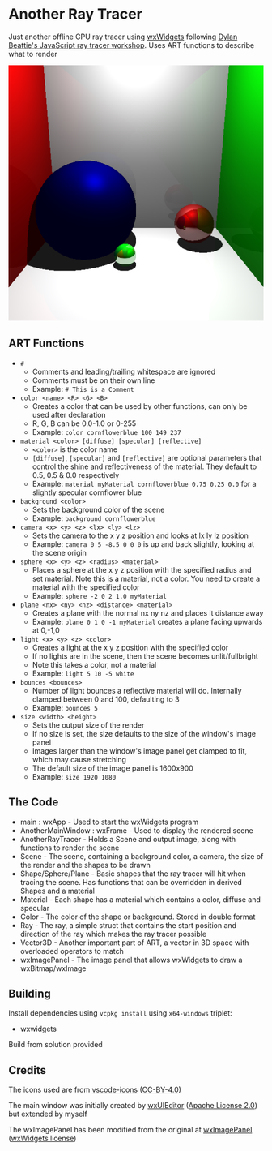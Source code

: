 # Another Ray Tracer

Just another offline CPU ray tracer using [wxWidgets](https://www.wxwidgets.org/) following [Dylan Beattie's JavaScript ray tracer workshop](https://ursatile.github.io/jsray/). Uses ART functions to describe what to render

![Example Cornell Box](./Images/cornell%20box.png)

## ART Functions

* `#`
  * Comments and leading/trailing whitespace are ignored
  * Comments must be on their own line
  * Example: `# This is a Comment`
* `color <name> <R> <G> <B>`
  * Creates a color that can be used by other functions, can only be used after declaration
  * R, G, B can be 0.0-1.0 or 0-255
  * Example: `color cornflowerblue 100 149 237`
* `material <color> [diffuse] [specular] [reflective]`
  * `<color>` is the color name
  * `[diffuse]`, `[specular]` and `[reflective]` are optional parameters that control the shine and reflectiveness of the material. They default to 0.5, 0.5 & 0.0 respectively
  * Example: `material myMaterial cornflowerblue 0.75 0.25 0.0` for a slightly specular cornflower blue
* `background <color>`
  * Sets the background color of the scene
  * Example: `background cornflowerblue`
* `camera <x> <y> <z> <lx> <ly> <lz>`
  * Sets the camera to the x y z position and looks at lx ly lz position
  * Example: `camera 0 5 -8.5 0 0 0` is up and back slightly, looking at the scene origin
* `sphere <x> <y> <z> <radius> <material>`
  * Places a sphere at the x y z position with the specified radius and set material. Note this is a material, not a color. You need to create a material with the specified color
  * Example: `sphere -2 0 2 1.0 myMaterial`
* `plane <nx> <ny> <nz> <distance> <material>`
  * Creates a plane with the normal nx ny nz and places it distance away
  * Example: `plane 0 1 0 -1 myMaterial` creates a plane facing upwards at 0,-1,0
* `light <x> <y> <z> <color>`
  * Creates a light at the x y z position with the specified color
  * If no lights are in the scene, then the scene becomes unlit/fullbright
  * Note this takes a color, not a material
  * Example: `light 5 10 -5 white`
* `bounces <bounces>`
  * Number of light bounces a reflective material will do. Internally clamped between 0 and 100, defaulting to 3
  * Example: `bounces 5`
* `size <width> <height>`
  * Sets the output size of the render
  * If no size is set, the size defaults to the size of the window's image panel
  * Images larger than the window's image panel get clamped to fit, which may cause stretching
  * The default size of the image panel is 1600x900
  * Example: `size 1920 1080`

## The Code

* main : wxApp - Used to start the wxWidgets program
* AnotherMainWindow : wxFrame - Used to display the rendered scene
* AnotherRayTracer - Holds a Scene and output image, along with functions to render the scene
* Scene - The scene, containing a background color, a camera, the size of the render and the shapes to be drawn
* Shape/Sphere/Plane - Basic shapes that the ray tracer will hit when tracing the scene. Has functions that can be overridden in derived Shapes and a material
* Material - Each shape has a material which contains a color, diffuse and specular
* Color - The color of the shape or background. Stored in double format
* Ray - The ray, a simple struct that contains the start position and direction of the ray which makes the ray tracer possible
* Vector3D - Another important part of ART, a vector in 3D space with overloaded operators to match
* wxImagePanel - The image panel that allows wxWidgets to draw a wxBitmap/wxImage

## Building

Install dependencies using `vcpkg install` using `x64-windows` triplet:
* wxwidgets

Build from solution provided

## Credits

The icons used are from [vscode-icons](https://github.com/microsoft/vscode-icons) ([CC-BY-4.0](https://github.com/microsoft/vscode-icons/blob/main/LICENSE))

The main window was initially created by [wxUIEditor](https://github.com/KeyWorksRW/wxUiEditor) ([Apache License 2.0](https://github.com/KeyWorksRW/wxUiEditor/blob/main/LICENSE)) but extended by myself

The wxImagePanel has been modified from the original at [wxImagePanel](https://github.com/tomay3000/wxImagePanel/) ([wxWidgets license](https://github.com/wxWidgets/wxWidgets/blob/master/docs/licence.txt))